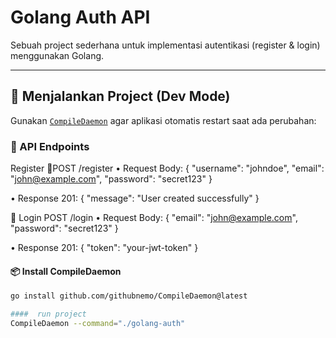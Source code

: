 # Golang Auth API

Sebuah project sederhana untuk implementasi autentikasi (register & login) menggunakan Golang.

---

## 🔧 Menjalankan Project (Dev Mode)

Gunakan [`CompileDaemon`](https://github.com/githubnemo/CompileDaemon) agar aplikasi otomatis restart saat ada perubahan:

### 📌 API Endpoints
Register
🔐POST /register
• Request Body:
{
  "username": "johndoe",
  "email": "john@example.com",
  "password": "secret123"
}

• Response 201:
{
  "message": "User created successfully"
}

🔑 Login
POST /login
• Request Body:
{
  "email": "john@example.com",
  "password": "secret123"
}

• Response 201: 
{
  "token": "your-jwt-token"
}

#### 📦 Install CompileDaemon

```bash
go install github.com/githubnemo/CompileDaemon@latest

####  run project
CompileDaemon --command="./golang-auth"



